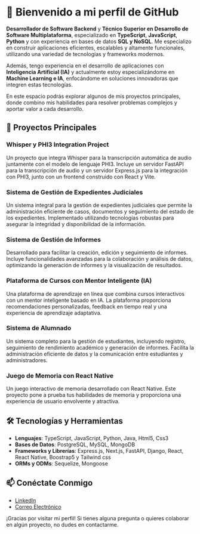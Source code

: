 # 👋 Bienvenido a mi perfil de GitHub

**Desarrollador de Software Backend** y **Técnico Superior en Desarrollo de Software Multiplataforma**, especializado en **TypeScript**, **JavaScript**, **Python** y con experiencia en bases de datos **SQL y NoSQL**. Me especializo en construir aplicaciones eficientes, escalables y altamente funcionales, utilizando una variedad de tecnologías y frameworks modernos.

Además, tengo experiencia en el desarrollo de aplicaciones con **Inteligencia Artificial (IA)** y actualmente estoy especializándome en **Machine Learning e IA**, enfocándome en soluciones innovadoras que integren estas tecnologías.

En este espacio podrás explorar algunos de mis proyectos principales, donde combino mis habilidades para resolver problemas complejos y aportar valor a cada desarrollo.

## 🌟 Proyectos Principales

### Whisper y PHI3 Integration Project
Un proyecto que integra Whisper para la transcripción automática de audio juntamente con el modelo de lenguaje PHI3. Incluye un servidor FastAPI para la transcripción de audio y un servidor Express.js para la integración con PHI3, junto con un frontend construido con React y Vite.

### Sistema de Gestión de Expedientes Judiciales
Un sistema integral para la gestión de expedientes judiciales que permite la administración eficiente de casos, documentos y seguimiento del estado de los expedientes. Implementado utilizando tecnologías robustas para asegurar la integridad y disponibilidad de la información.

### Sistema de Gestión de Informes
Desarrollado para facilitar la creación, edición y seguimiento de informes. Incluye funcionalidades avanzadas para la colaboración y análisis de datos, optimizando la generación de informes y la visualización de resultados.

### Plataforma de Cursos con Mentor Inteligente (IA)
Una plataforma de aprendizaje en línea que combina cursos interactivos con un mentor inteligente basado en IA. La plataforma proporciona recomendaciones personalizadas, feedback en tiempo real y una experiencia de aprendizaje adaptativa.

### Sistema de Alumnado
Un sistema completo para la gestión de estudiantes, incluyendo registro, seguimiento de rendimiento académico y generación de informes. Facilita la administración eficiente de datos y la comunicación entre estudiantes y administradores.

### Juego de Memoria con React Native
Un juego interactivo de memoria desarrollado con React Native. Este proyecto pone a prueba tus habilidades de memoria y proporciona una experiencia de usuario envolvente y atractiva.

## 🛠 Tecnologías y Herramientas

- **Lenguajes**: TypeScript, JavaScript, Python, Java, Html5, Css3
- **Bases de Datos**: PostgreSQL, MySQL, MongoDB
- **Frameworks y Librerías**: Express.js, Next.js, FastAPI, Django, React, React Native, Boostrap5 y Tailwind css
- **ORMs y ODMs**: Sequelize, Mongoose

## 📫 Conéctate Conmigo

- [LinkedIn](https://www.linkedin.com/in/gabriel-acosta-5495b5166/)
- [Correo Electrónico](mailto:gabriacos@gmail.com)

¡Gracias por visitar mi perfil! Si tienes alguna pregunta o quieres colaborar en algún proyecto, no dudes en contactarme.


<!---
gabykap29/gabykap29 is a ✨ special ✨ repository because its `README.md` (this file) appears on your GitHub profile.
You can click the Preview link to take a look at your changes.
--->
